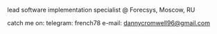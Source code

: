 lead software implementation specialist @ Forecsys, Moscow, RU

catch me on: 
telegram: french78
e-mail: dannycromwell96@gmail.com
<!---
DeadDiscoDancer/DeadDiscoDancer is a ✨ special ✨ repository because its `README.md` (this file) appears on your GitHub profile.
You can click the Preview link to take a look at your changes.
--->
